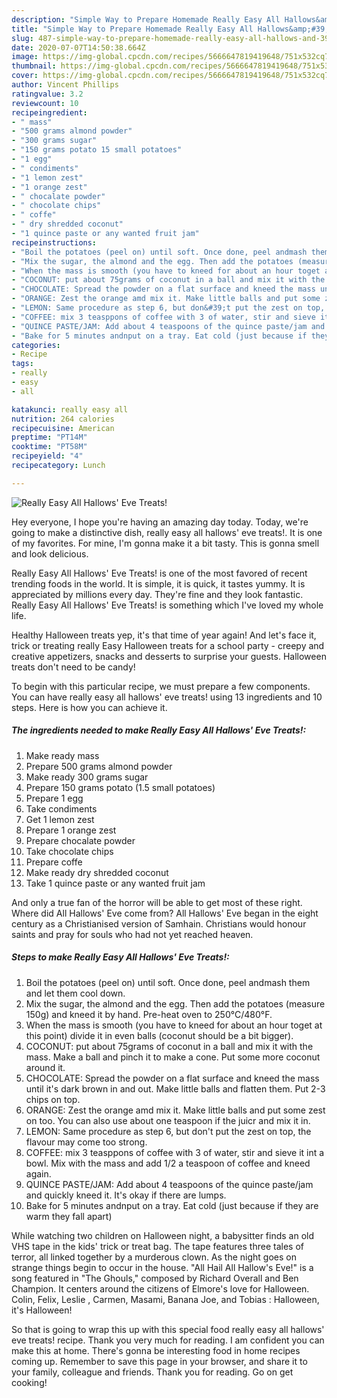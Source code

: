 ```yaml
---
description: "Simple Way to Prepare Homemade Really Easy All Hallows&amp;#39; Eve Treats!"
title: "Simple Way to Prepare Homemade Really Easy All Hallows&amp;#39; Eve Treats!"
slug: 487-simple-way-to-prepare-homemade-really-easy-all-hallows-and-39-eve-treats
date: 2020-07-07T14:50:38.664Z
image: https://img-global.cpcdn.com/recipes/5666647819419648/751x532cq70/really-easy-all-hallows-eve-treats-recipe-main-photo.jpg
thumbnail: https://img-global.cpcdn.com/recipes/5666647819419648/751x532cq70/really-easy-all-hallows-eve-treats-recipe-main-photo.jpg
cover: https://img-global.cpcdn.com/recipes/5666647819419648/751x532cq70/really-easy-all-hallows-eve-treats-recipe-main-photo.jpg
author: Vincent Phillips
ratingvalue: 3.2
reviewcount: 10
recipeingredient:
- " mass"
- "500 grams almond powder"
- "300 grams sugar"
- "150 grams potato 15 small potatoes"
- "1 egg"
- " condiments"
- "1 lemon zest"
- "1 orange zest"
- " chocalate powder"
- " chocolate chips"
- " coffe"
- " dry shredded coconut"
- "1 quince paste or any wanted fruit jam"
recipeinstructions:
- "Boil the potatoes (peel on) until soft. Once done, peel andmash them and let them cool down."
- "Mix the sugar, the almond and the egg. Then add the potatoes (measure 150g) and kneed it by hand. Pre-heat oven to 250°C/480°F."
- "When the mass is smooth (you have to kneed for about an hour toget at this point) divide it in even balls (coconut should be a bit bigger)."
- "COCONUT: put about 75grams of coconut in a ball and mix it with the mass. Make a ball and pinch it to make a cone. Put some more coconut around it."
- "CHOCOLATE: Spread the powder on a flat surface and kneed the mass until it&#39;s dark brown in and out. Make little balls and flatten them. Put 2-3 chips on top."
- "ORANGE: Zest the orange amd mix it. Make little balls and put some zest on too. You can also use about one teaspoon if the juicr and mix it in."
- "LEMON: Same procedure as step 6, but don&#39;t put the zest on top, the flavour may come too strong."
- "COFFEE: mix 3 teasppons of coffee with 3 of water, stir and sieve it int a bowl. Mix with the mass and add 1/2 a teaspoon of coffee and kneed again."
- "QUINCE PASTE/JAM: Add about 4 teaspoons of the quince paste/jam and quickly kneed it. It&#39;s okay if there are lumps."
- "Bake for 5 minutes andnput on a tray. Eat cold (just because if they are warm they fall apart)"
categories:
- Recipe
tags:
- really
- easy
- all

katakunci: really easy all 
nutrition: 264 calories
recipecuisine: American
preptime: "PT14M"
cooktime: "PT58M"
recipeyield: "4"
recipecategory: Lunch

---
```



![Really Easy All Hallows&#39; Eve Treats!](https://img-global.cpcdn.com/recipes/5666647819419648/751x532cq70/really-easy-all-hallows-eve-treats-recipe-main-photo.jpg)

Hey everyone, I hope you're having an amazing day today. Today, we're going to make a distinctive dish, really easy all hallows&#39; eve treats!. It is one of my favorites. For mine, I'm gonna make it a bit tasty. This is gonna smell and look delicious.

Really Easy All Hallows&#39; Eve Treats! is one of the most favored of recent trending foods in the world. It is simple, it is quick, it tastes yummy. It is appreciated by millions every day. They're fine and they look fantastic. Really Easy All Hallows&#39; Eve Treats! is something which I've loved my whole life.

Healthy Halloween treats yep, it&#39;s that time of year again! And let&#39;s face it, trick or treating really Easy Halloween treats for a school party - creepy and creative appetizers, snacks and desserts to surprise your guests. Halloween treats don&#39;t need to be candy!


To begin with this particular recipe, we must prepare a few components. You can have really easy all hallows&#39; eve treats! using 13 ingredients and 10 steps. Here is how you can achieve it.

<!--inarticleads1-->

##### The ingredients needed to make Really Easy All Hallows&#39; Eve Treats!:

1. Make ready  mass
1. Prepare 500 grams almond powder
1. Make ready 300 grams sugar
1. Prepare 150 grams potato (1.5 small potatoes)
1. Prepare 1 egg
1. Take  condiments
1. Get 1 lemon zest
1. Prepare 1 orange zest
1. Prepare  chocalate powder
1. Take  chocolate chips
1. Prepare  coffe
1. Make ready  dry shredded coconut
1. Take 1 quince paste or any wanted fruit jam


And only a true fan of the horror will be able to get most of these right. Where did All Hallows&#39; Eve come from? All Hallows&#39; Eve began in the eight century as a Christianised version of Samhain. Christians would honour saints and pray for souls who had not yet reached heaven. 

<!--inarticleads2-->

##### Steps to make Really Easy All Hallows&#39; Eve Treats!:

1. Boil the potatoes (peel on) until soft. Once done, peel andmash them and let them cool down.
1. Mix the sugar, the almond and the egg. Then add the potatoes (measure 150g) and kneed it by hand. Pre-heat oven to 250°C/480°F.
1. When the mass is smooth (you have to kneed for about an hour toget at this point) divide it in even balls (coconut should be a bit bigger).
1. COCONUT: put about 75grams of coconut in a ball and mix it with the mass. Make a ball and pinch it to make a cone. Put some more coconut around it.
1. CHOCOLATE: Spread the powder on a flat surface and kneed the mass until it&#39;s dark brown in and out. Make little balls and flatten them. Put 2-3 chips on top.
1. ORANGE: Zest the orange amd mix it. Make little balls and put some zest on too. You can also use about one teaspoon if the juicr and mix it in.
1. LEMON: Same procedure as step 6, but don&#39;t put the zest on top, the flavour may come too strong.
1. COFFEE: mix 3 teasppons of coffee with 3 of water, stir and sieve it int a bowl. Mix with the mass and add 1/2 a teaspoon of coffee and kneed again.
1. QUINCE PASTE/JAM: Add about 4 teaspoons of the quince paste/jam and quickly kneed it. It&#39;s okay if there are lumps.
1. Bake for 5 minutes andnput on a tray. Eat cold (just because if they are warm they fall apart)


While watching two children on Halloween night, a babysitter finds an old VHS tape in the kids&#39; trick or treat bag. The tape features three tales of terror, all linked together by a murderous clown. As the night goes on strange things begin to occur in the house. &#34;All Hail All Hallow&#39;s Eve!&#34; is a song featured in &#34;The Ghouls,&#34; composed by Richard Overall and Ben Champion. It centers around the citizens of Elmore&#39;s love for Halloween. Colin, Felix, Leslie , Carmen, Masami, Banana Joe, and Tobias : Halloween, it&#39;s Halloween! 

So that is going to wrap this up with this special food really easy all hallows&#39; eve treats! recipe. Thank you very much for reading. I am confident you can make this at home. There's gonna be interesting food in home recipes coming up. Remember to save this page in your browser, and share it to your family, colleague and friends. Thank you for reading. Go on get cooking!
